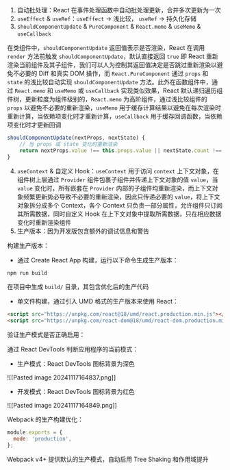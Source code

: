 1. 自动批处理：React 在事件处理函数中自动批处理更新，合并多次更新为一次
2. `useEffect` & `useRef`：`useEffect` -> 浅比较， `useRef` -> 持久化存储
3. `shouldComponentUpdate` & `PureComponent` & `React.memo` & `useMemo` & `useCallback`

在类组件中，`shouldComponentUpdate` 返回值表示是否渲染，React 在调用 `render` 方法前触发 `shouldComponentUpdate`，默认直接返回 `true` 即 React 重新渲染当前组件及其子组件，我们可以人为控制其返回值决定是否跳过重新渲染以避免不必要的 Diff 和真实 DOM 操作，而 `React.PureComponent` 通过 `props` 和 `state` 的浅比较自动实现 `shouldComponentUpdate` 方法。此外在函数组件中，通过 `React.memo` 和 `useMemo` 或 `useCallback` 实现类似效果，React 默认递归遍历组件树，更新粒度为组件级别的，`React.memo` 为高阶组件，通过浅比较组件的 `props` 以避免不必要的重新渲染，`useMemo` 用于缓存计算结果以避免在每次渲染时重新计算，当依赖项变化时才重新计算，`useCallback` 用于缓存回调函数，当依赖项变化时才更新回调

```js
shouldComponentUpdate(nextProps, nextState) {
	// 当 props 或 state 变化时重新渲染
    return nextProps.value !== this.props.value || nextState.count !== this.state.count;
}
```

4. `useContext` & 自定义 Hook：`useContext` 用于访问 `context` 上下文对象，在组件树上层通过 `Provider` 组件包裹子组件并传递上下文对象的值 `value`，当 `value` 变化时，所有嵌套在 `Provider` 内部的子组件均重新渲染，而上下文对象频繁更新势必导致不必要的重新渲染，因此只传递必要的 `value`，将上下文对象拆分成多个 Context，各个 Context 只负责一部分属性，允许组件只订阅其所需数据，同时自定义 Hook 在上下文对象中提取所需数据，只在相应数据变化时重新渲染组件
5. 生产版本：因为开发版包含额外的调试信息和警告

构建生产版本：

- 通过 Create React App 构建，运行以下命令生成生产版本：

```bash
npm run build
```

在项目中生成 `build/` 目录，其包含优化后的生产代码

- 单文件构建，通过引入 UMD 格式的生产版本来使用 React：

```html
<script src="https://unpkg.com/react@18/umd/react.production.min.js"></script>
<script src="https://unpkg.com/react-dom@18/umd/react-dom.production.min.js"></script>
```

验证生产模式是否正确启用：

通过 React DevTools 判断应用程序的当前模式：

- 生产模式：React DevTools 图标背景为深色

![[Pasted image 20241117164837.png]]

- 开发模式：React DevTools 图标背景为红色

![[Pasted image 20241117164849.png]]

Webpack 的生产构建优化：

```js
module.exports = {
  mode: 'production',
};
```

Webpack v4+ 提供默认的生产模式，自动启用 Tree Shaking 和作用域提升
